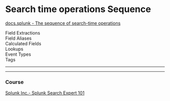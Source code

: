 # Search time operations Sequence

[docs.splunk - The sequence of search-time operations](https://docs.splunk.com/Documentation/Splunk/latest/Knowledge/Searchtimeoperationssequence)


Field Extractions   
Field Aliases   
Calculated Fields   
Lookups   
Event Types   
Tags   



---
---

### Course
[Splunk Inc.- Splunk Search Expert 101](https://www.coursera.org/learn/splunk-search-expert-101)
